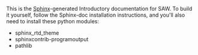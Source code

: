 This is the [Sphinx](https://pypi.org/project/Sphinx/)-generated Introductory documentation for SAW.
To build it yourself, follow the Sphinx-doc installation instructions,
and you'll also need to install these python modules:

   * sphinx_rtd_theme
   * sphinxcontrib-programoutput
   * pathlib

